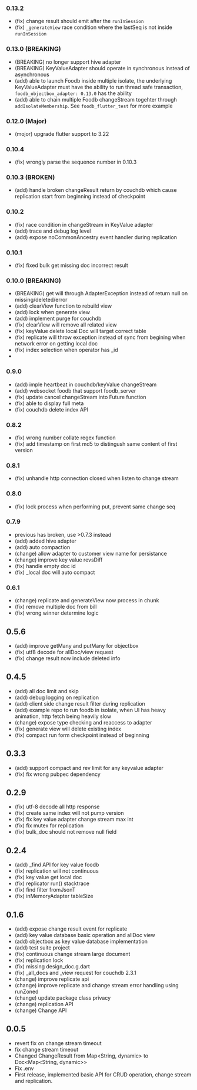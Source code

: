 ### 0.13.2
* (fix) change result should emit after the `runInSession`
* (fix) `_generateView` race condition where the lastSeq is not inside `runInSession`


### 0.13.0 (BREAKING)
* (BREAKING) no longer support hive adapter
* (BREAKING) KeyValueAdapter should operate in synchronous instead of asynchronous
* (add) able to launch Foodb inside multiple isolate, the underlying KeyValueAdapter must have the ability to run thread safe transaction, `foodb_objectbox_adapter: 0.13.0` has the ability
* (add) able to chain multiple Foodb changeStream togehter through `addIsolateMembership`. See `foodb_flutter_test` for more example

### 0.12.0 (Major)
* (mojor) upgrade flutter support to 3.22

### 0.10.4
* (fix) wrongly parse the sequence number in 0.10.3

### 0.10.3 (BROKEN)
* (add) handle broken changeResult return by couchdb which cause replication start from beginning instead of checkpoint

### 0.10.2
* (fix) race condition in changeStream in KeyValue adapter
* (add) trace and debug log level
* (add) expose noCommonAncestry event handler during replication

### 0.10.1
* (fix) fixed bulk get missing doc incorrect result

### 0.10.0 (BREAKING)
* (BREAKING) get will through AdapterException instead of return null on missing/deleted/error
* (add) clearView function to rebuild view
* (add) lock when generate view
* (add) implement purge for couchdb
* (fix) clearView will remove all related view
* (fix) keyValue delete local Doc will target correct table
* (fix) replicate will throw exception instead of sync from begining when network error on getting local doc 
* (fix) index selection when operator has _id
* 
### 0.9.0
* (add) imple heartbeat in couchdb/keyValue changeStream
* (add) websocket foodb that support foodb_server
* (fix) update cancel changeStream into Future function  
* (fix) able to display full meta
* (fix) couchdb delete index API

### 0.8.2
* (fix) wrong number collate regex function
* (fix) add timestamp on first md5 to distingush same content of first version

### 0.8.1
* (fix) unhandle http connection closed when listen to change stream

### 0.8.0
* (fix) lock process when performing put, prevent same change seq

### 0.7.9
* previous has broken, use >0.7.3 instead
* (add) added hive adapter
* (add) auto compaction
* (change) allow adapter to customer view name for persistance
* (change) improve key value revsDiff
* (fix) handle empty doc id
* (fix) _local doc will auto compact

### 0.6.1
* (change) replicate and generateView now process in chunk
* (fix) remove multiple doc from bill
* (fix) wrong winner determine logic

## 0.5.6
* (add) improve getMany and putMany for objectbox
* (fix) utf8 decode for allDoc/view request
* (fix) change result now include deleted info

## 0.4.5
* (add) all doc limit and skip
* (add) debug logging on replication
* (add) client side change result filter during replication
* (add) example repo to run foodb in isolate, when UI has heavy animation, http fetch being heavily slow
* (change) expose type checking and reaccess to adapter
* (fix) generate view will delete existing index
* (fix) compact run form checkpoint instead of beginning

## 0.3.3
* (add) support compact and rev limit for any keyvalue adapter
* (fix) fix wrong pubpec dependency

## 0.2.9
* (fix) utf-8 decode all http response
* (fix) create same index will not pump version
* (fix) fix key value adapter change stream max int
* (fix) fix mutex for replication
* (fix) bulk_doc should not remove null field

## 0.2.4
* (add) _find API for key value foodb
* (fix) replication will not continuous
* (fix) key value get local doc
* (fix) replicator run() stacktrace
* (fix) find filter fromJsonT
* (fix) inMemoryAdapter tableSize

## 0.1.6
* (add) expose change result event for replicate
* (add) key value database basic operation and allDoc view
* (add) objectbox as key value database implementation
* (add) test suite project
* (fix) continuous change stream large document
* (fix) replication lock
* (fix) missing design_doc.g.dart
* (fix) _all_docs and _view request for couchdb 2.3.1
* (change) improve replicate api
* (change) improve replicate and change stream error handling using runZoned
* (change) update package class privacy
* (change) replication API
* (change) Change API

## 0.0.5
* revert fix on change stream timeout
* fix change stream timeout
* Changed ChangeResult from Map<String, dynamic> to Doc<Map<String, dynamic>>
* Fix .env
* First release, implemented basic API for CRUD operation, change stream and replication.
